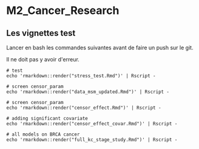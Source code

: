 # M2_Cancer_Research

## Les vignettes test 

Lancer en bash les commandes suivantes
avant de faire un push sur le git.

Il ne doit pas y avoir d'erreur.

```
# test
echo 'rmarkdown::render("stress_test.Rmd")' | Rscript -

# screen censor_param
echo 'rmarkdown::render("data_msm_updated.Rmd")' | Rscript -

# screen censor_param
echo 'rmarkdown::render("censor_effect.Rmd")' | Rscript -

# adding significant covariate
echo 'rmarkdown::render("censor_effect_covar.Rmd")' | Rscript -

# all models on BRCA cancer
echo 'rmarkdown::render("full_kc_stage_study.Rmd")' | Rscript -


```
